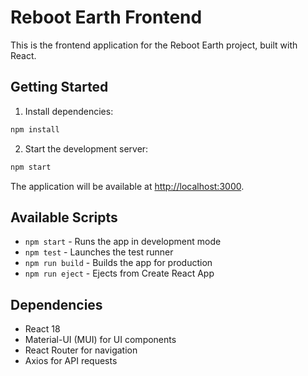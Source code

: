 # Reboot Earth Frontend

This is the frontend application for the Reboot Earth project, built with React.

## Getting Started

1. Install dependencies:
```bash
npm install
```

2. Start the development server:
```bash
npm start
```

The application will be available at [http://localhost:3000](http://localhost:3000).

## Available Scripts

- `npm start` - Runs the app in development mode
- `npm test` - Launches the test runner
- `npm run build` - Builds the app for production
- `npm run eject` - Ejects from Create React App

## Dependencies

- React 18
- Material-UI (MUI) for UI components
- React Router for navigation
- Axios for API requests 